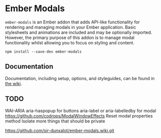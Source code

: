 # Ember Modals

`ember-modals` is an Ember addon that adds API-like functionality for rendering and managing modals in your Ember application. Basic stylesheets and animations are included and may be optionally imported. However, the primary purpose of this addon is to manage modal functionality whilst allowing you to focus on styling and content.

```
npm install --save-dev ember-modals
```

## Documentation

Documentation, including setup, options, and styleguides, can be found in [the wiki](https://github.com/sir-dunxalot/ember-modals/wiki).


## TODO

WAI-ARIA
aria-haspopup for buttons
aria-label or aria-labelledby for modal
https://github.com/codrops/ModalWindowEffects
Reset modal properties method
Isolate more things that should be private

https://github.com/sir-dunxalot/ember-modals.wiki.git
